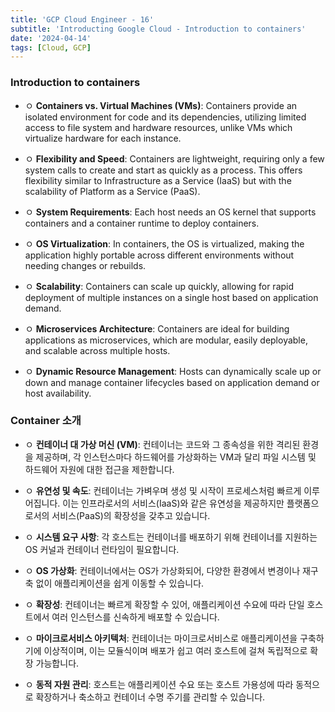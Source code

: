 ```yaml
---
title: 'GCP Cloud Engineer - 16'
subtitle: 'Introducting Google Cloud - Introduction to containers'
date: '2024-04-14'
tags: [Cloud, GCP]
---
```



### Introduction to containers

- ㅇ **Containers vs. Virtual Machines (VMs)**: Containers provide an isolated environment for code and its dependencies, utilizing limited access to file system and hardware resources, unlike VMs which virtualize hardware for each instance.

- ㅇ **Flexibility and Speed**: Containers are lightweight, requiring only a few system calls to create and start as quickly as a process. This offers flexibility similar to Infrastructure as a Service (IaaS) but with the scalability of Platform as a Service (PaaS).

- ㅇ **System Requirements**: Each host needs an OS kernel that supports containers and a container runtime to deploy containers.

- ㅇ **OS Virtualization**: In containers, the OS is virtualized, making the application highly portable across different environments without needing changes or rebuilds.

- ㅇ **Scalability**: Containers can scale up quickly, allowing for rapid deployment of multiple instances on a single host based on application demand.

- ㅇ **Microservices Architecture**: Containers are ideal for building applications as microservices, which are modular, easily deployable, and scalable across multiple hosts.

- ㅇ **Dynamic Resource Management**: Hosts can dynamically scale up or down and manage container lifecycles based on application demand or host availability.

### Container 소개

- ㅇ **컨테이너 대 가상 머신 (VM)**: 컨테이너는 코드와 그 종속성을 위한 격리된 환경을 제공하며, 각 인스턴스마다 하드웨어를 가상화하는 VM과 달리 파일 시스템 및 하드웨어 자원에 대한 접근을 제한합니다.

- ㅇ **유연성 및 속도**: 컨테이너는 가벼우며 생성 및 시작이 프로세스처럼 빠르게 이루어집니다. 이는 인프라로서의 서비스(IaaS)와 같은 유연성을 제공하지만 플랫폼으로서의 서비스(PaaS)의 확장성을 갖추고 있습니다.

- ㅇ **시스템 요구 사항**: 각 호스트는 컨테이너를 배포하기 위해 컨테이너를 지원하는 OS 커널과 컨테이너 런타임이 필요합니다.

- ㅇ **OS 가상화**: 컨테이너에서는 OS가 가상화되어, 다양한 환경에서 변경이나 재구축 없이 애플리케이션을 쉽게 이동할 수 있습니다.

- ㅇ **확장성**: 컨테이너는 빠르게 확장할 수 있어, 애플리케이션 수요에 따라 단일 호스트에서 여러 인스턴스를 신속하게 배포할 수 있습니다.

- ㅇ **마이크로서비스 아키텍처**: 컨테이너는 마이크로서비스로 애플리케이션을 구축하기에 이상적이며, 이는 모듈식이며 배포가 쉽고 여러 호스트에 걸쳐 독립적으로 확장 가능합니다.

- ㅇ **동적 자원 관리**: 호스트는 애플리케이션 수요 또는 호스트 가용성에 따라 동적으로 확장하거나 축소하고 컨테이너 수명 주기를 관리할 수 있습니다.